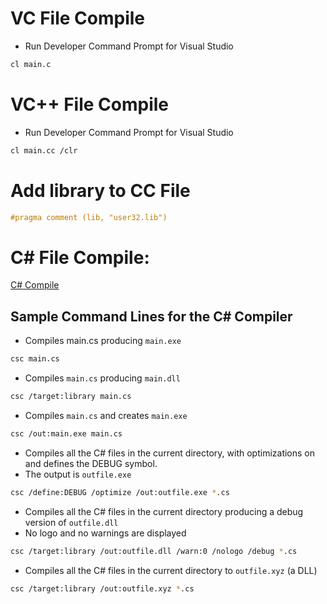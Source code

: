 # VC File Compile
* Run Developer Command Prompt for Visual Studio
```sh
cl main.c
```

# VC++ File Compile
* Run Developer Command Prompt for Visual Studio
```sh
cl main.cc /clr
```

# Add library to CC File
```c
#pragma comment (lib, "user32.lib")
```

# C# File Compile:

[C# Compile](https://msdn.microsoft.com/en-us/library/78f4aasd.aspx)
## Sample Command Lines for the C# Compiler
* Compiles main.cs producing ` main.exe `
```sh
csc main.cs 
```
* Compiles ``` main.cs ``` producing ``` main.dll ```
```sh
csc /target:library main.cs
```

* Compiles ``` main.cs ``` and creates ``` main.exe ```
```sh
csc /out:main.exe main.cs
```

* Compiles all the C# files in the current directory, with optimizations on and defines the DEBUG symbol.
* The output is ` outfile.exe `
```sh
csc /define:DEBUG /optimize /out:outfile.exe *.cs
```

* Compiles all the C# files in the current directory producing a debug version of ``` outfile.dll ```
* No logo and no warnings are displayed
```sh
csc /target:library /out:outfile.dll /warn:0 /nologo /debug *.cs
```

* Compiles all the C# files in the current directory to ``` outfile.xyz ``` (a DLL)
```sh
csc /target:library /out:outfile.xyz *.cs
```
